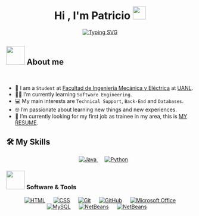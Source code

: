 <!--
https://badgen.net/
https://github.com/durgeshsamariya/awesome-github-profile-readme-templates/tree/master/templates
-->

<h1 align="center">Hi , I'm Patricio <img src="https://media.giphy.com/media/hvRJCLFzcasrR4ia7z/giphy.gif" width="35"></h1>
<p align="center">
  <a href="https://git.io/typing-svg"><img src="https://readme-typing-svg.herokuapp.com?font=Fira+Code&duration=3000&pause=1000&color=1B9750&center=true&vCenter=true&width=435&lines=Software+Engineering+Student;Creativity;Adaptability;Critical+thinking;+Teamwork" alt="Typing SVG" /></a>
</p>

## <picture><img src = "https://github.com/7oSkaaa/7oSkaaa/blob/main/Images/about_me.gif?raw=true" width = 50px></picture> About me

<br>

- :school: I am a `Student` at [Facultad de Ingeniería Mecánica y Eléctrica](https://www.fime.uanl.mx/) at [UANL](https://www.uanl.mx/).
- :student: I’m currently learning `Software Engineering`.
- :computer: My main interests are  `Technical Support`, `Back-End` and `Databases`.
- :nerd_face: I’m passionate about learning new things and new experiences.
- :office: I’m currently looking for my first job as trainee in my area, this is [MY RESUME]().


## 🛠️ My Skills

<p align="center"> 
  &emsp;
  <a href="https://www.java.com" target="_blank"> 
    <img alt="Java" src="https://img.shields.io/badge/Java-ED8B00?style=plastic&logo=openjdk&logoColor=white">
  </a>
  &emsp;
   <a href="https://www.python.org" target="_blank">
    <img alt="Python" src="https://img.shields.io/badge/Python-14354C?style=plastic&logo=python&logoColor=white">
  </a>
</p>


### <picture> <img src = "https://github.com/7oSkaaa/7oSkaaa/blob/main/Images/Software_Tools.gif?raw=true" width = 50px>  </picture> Software & Tools
 
<p align="center">
  &emsp;
    <a href="#"><img alt="HTML" src="https://img.shields.io/badge/HTML5-E34F26?style=plastic&logo=html5&logoColor=white"></a>
  &emsp;
    <a href="#"><img alt="CSS" src="https://img.shields.io/badge/CSS3-1572B6?style=plastice&logo=css3&logoColor=white"></a>
  &emsp;
    <a href="#"><img alt="Git" src="https://img.shields.io/badge/Git%20-%23F05033.svg?style=plastic&logo=git&logoColor=white"></a>
  &emsp;
    <a href="#"><img alt="GitHub" src="https://img.shields.io/badge/github-%23181717.svg?style=plastic&logo=github&logoColor=white"></a>
  &emsp;
    <a href="#"><img alt="Microsoft Office" src="https://img.shields.io/badge/Microsoft_Office-D83B01?style=plastic&logo=microsoft-office&logoColor=white"></a>
  &emsp;
    <a href="#"><img alt="MySQL" src="https://img.shields.io/badge/MySQL-005C84?style=plastic&logo=mysql&logoColor=white"></a>
  &emsp;
    <a href="#"><img alt="NetBeans" src="https://img.shields.io/badge/apache%20netbeans-1B6AC6?style=plastic&logo=apache%20netbeans%20IDE&logoColor=white"></a>
  &emsp;
    <a href="#"><img alt="NetBeans" src="https://img.shields.io/badge/Visual_Studio_Code-0078D4?style=plastic&logo=visual%20studio%20code&logoColor=white"></a>
  &emsp;
</p>







